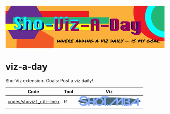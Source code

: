 
![](img/viz-a-day.png)


# viz-a-day
Sho-Viz extension.  Goals: Post a viz daily!

Code|Tool|Viz
-|-|-
[codes/shoviz1_citi-line.r](codes/shoviz1_citi-line.r)|R|<a href = "https://shot.mba" target = "_blank"><img src = "https://raw.githubusercontent.com/ShokoLocoMocco/ShokoLocoMocco/main/shot.mba_logo.png" width=200></a>
